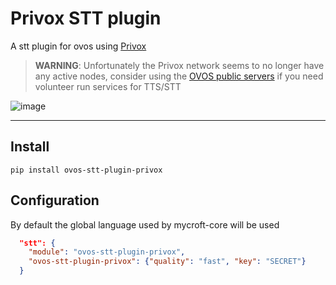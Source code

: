 # Privox STT plugin

A stt plugin for ovos using [Privox](https://privox.io)

> **WARNING**: Unfortunately the Privox network seems to no longer have any active nodes, consider using the [OVOS public servers](https://github.com/OpenVoiceOS/status) if you need volunteer run services for TTS/STT

![image](https://github.com/OVOSHatchery/ovos-stt-plugin-privox/assets/33701864/9f96317d-4874-4c9e-965b-9687d0040237)

_________________

## Install

`pip install ovos-stt-plugin-privox`


## Configuration

By default the global language used by mycroft-core will be used

```json
  "stt": {
    "module": "ovos-stt-plugin-privox",
    "ovos-stt-plugin-privox": {"quality": "fast", "key": "SECRET"}
  }
 
```
